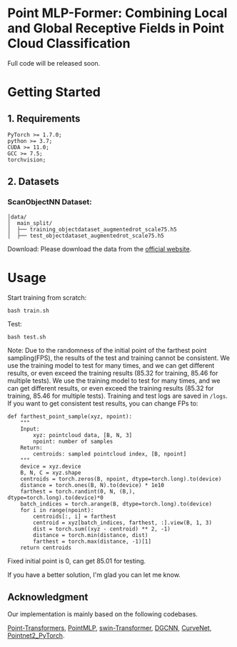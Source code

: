 # Point MLP-Former: Combining Local and Global Receptive Fields in Point Cloud Classification


Full code will be released soon.


# Getting Started
## 1. Requirements
```
PyTorch >= 1.7.0;
python >= 3.7;
CUDA >= 11.0;
GCC >= 7.5;
torchvision;
```
## 2. Datasets
<!-- ### ModelNet40 Dataset: 

```
│ModelNet/
├──modelnet40_normal_resampled/
│  ├── modelnet40_shape_names.txt
│  ├── modelnet40_train.txt
│  ├── modelnet40_test.txt
│  ├── modelnet40_train_8192pts_fps.dat
│  ├── modelnet40_test_8192pts_fps.dat
```
Download: You can download the processed data from [Point-BERT repo](https://github.com/lulutang0608/Point-BERT/blob/49e2c7407d351ce8fe65764bbddd5d9c0e0a4c52/DATASET.md), or download from the [official website](https://modelnet.cs.princeton.edu/#) and process it by yourself. -->

### ScanObjectNN Dataset:
```
│data/
│  main_split/
│  ├── training_objectdataset_augmentedrot_scale75.h5
│  ├── test_objectdataset_augmentedrot_scale75.h5
```
Download: Please download the data from the [official website](https://hkust-vgd.github.io/scanobjectnn/).

# Usage
Start training from scratch:
```
bash train.sh
```
Test:
```
bash test.sh
```
Note: Due to the randomness of the initial point of the farthest point sampling(FPS), the results of the test and training cannot be consistent. We use the training model to test for many times, and we can get different results, or even exceed the training results (85.32 for training, 85.46 for multiple tests). We use the training model to test for many times, and we can get different results, or even exceed the training results (85.32 for training, 85.46 for multiple tests). Training and test logs are saved in `/logs`. If you want to get consistent test results, you can change FPs to:
```
def farthest_point_sample(xyz, npoint):
    """
    Input:
        xyz: pointcloud data, [B, N, 3]
        npoint: number of samples
    Return:
        centroids: sampled pointcloud index, [B, npoint]
    """
    device = xyz.device
    B, N, C = xyz.shape
    centroids = torch.zeros(B, npoint, dtype=torch.long).to(device)
    distance = torch.ones(B, N).to(device) * 1e10
    farthest = torch.randint(0, N, (B,), dtype=torch.long).to(device)*0
    batch_indices = torch.arange(B, dtype=torch.long).to(device)
    for i in range(npoint):
        centroids[:, i] = farthest
        centroid = xyz[batch_indices, farthest, :].view(B, 1, 3)
        dist = torch.sum((xyz - centroid) ** 2, -1)
        distance = torch.min(distance, dist)
        farthest = torch.max(distance, -1)[1]
    return centroids
```
Fixed initial point is 0, can get 85.01 for testing.

If you have a better solution, I'm glad you can let me know.

## Acknowledgment

Our implementation is mainly based on the following codebases.

[Point-Transformers](https://github.com/qq456cvb/Point-Transformers.git),
[PointMLP](https://github.com/ma-xu/pointMLP-pytorch.git),
[swin-Transformer](https://github.com/microsoft/Swin-Transformer.git),
[DGCNN](https://github.com/WangYueFt/dgcnn.git),
[CurveNet](https://github.com/tiangexiang/CurveNet),
[Pointnet2_PyTorch](https://github.com/erikwijmans/Pointnet2_PyTorch).